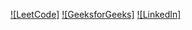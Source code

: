 [![LeetCode]](https://leetcode.com/rajxsv/)
[![GeeksforGeeks]](https://auth.geeksforgeeks.org/user/rajessvee/?utm_source=geeksforgeeks&utm_medium=my_profile&utm_campaign=auth_user)
[![LinkedIn]](https://www.linkedin.com/in/rajpreet-singh-b8200a224/)
